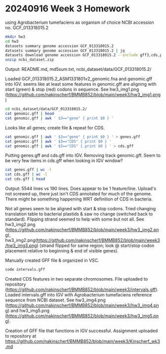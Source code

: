# 20240916 Week 3 Homework

using Agrobacterium tumefaciens as organism of choice
NCBI accession no. GCF_013318015.2

```bash
mkdir hw3
cd hw3
datasets summary genome accession GCF_013318015.2
datasets summary genome accession GCF_013318015.2 | jq
datasets download genome accession GCF_013318015.2 --include gff3,cds,protein,rna,genome
unzip ncbi_dataset.zip
```

Output: README.md, md5sum.txt, ncbi_dataset/data/GCF_013318015.2/

Loaded GCF_013318015.2_ASM1331801v2_genomic.fna and genomic.gff into IGV. seems like at least some features in genomic.gff are aligning with start (green) & stop (red) codons in sequence.
See hw3_img1.png (https://github.com/nakinscherf/BMMB852/blob/main/week3/hw3_img1.png)

```bash
cd ncbi_dataset/data/GCF_013318015.2/
cat genomic.gff | head
cat genomic.gff | awk ' $3=="gene" { print $0 } '
```

Looks like all genes; create file & repeat for CDS.

```bash
cat genomic.gff | awk ' $3=="gene" { print $0 } ' > genes.gff
cat genomic.gff | awk ' $3=="CDS" { print $0 } '
cat genomic.gff | awk ' $3=="CDS" { print $0 } ' > cds.gff
```

Putting genes.gff and cds.gff into IGV.
Removing track genomic.gff.
Seem to be very few items in cds.gff when looking in IGV window?

```bash
cat genes.gff | wc -l
cat cds.gff | wc -l
cat cds.gff | head
```
Output: 5544 lines vs 190 lines. Does appear to be 1 feature/line. Upload's not screwed up, there just isn't CDS annotated for much of the genome. There might be something happening WRT definition of CDS in bacteria.

Not all genes seem to be aligned with start & stop codons. Tried changing translation table to bacterial plastids & saw no change (switched back to standard). Flipping strand seemed to help with some but not all.
See hw3_img2.png (https://github.com/nakinscherf/BMMB852/blob/main/week3/hw3_img2.png), hw3_img2.png(https://github.com/nakinscherf/BMMB852/blob/main/week3/hw3_img3.png) (strand flipped for same region; look @ start/stop codon placement relative to beginning & end of visible genes).

Manually created GFF file & organized in VSC.

```bash
code intervals.gff
```
Created CDS features in two separate chromosomes. File uploaded to repository (https://github.com/nakinscherf/BMMB852/blob/main/week3/intervals.gff).
Loaded intervals.gff into IGV with Agrobacterium tumefaciens reference sequence from NCBI dataset. See hw3_img4.png (https://github.com/nakinscherf/BMMB852/blob/main/week3/hw3_img4.png) and hw3_img5.png (https://github.com/nakinscherf/BMMB852/blob/main/week3/hw3_img5.png).

Creation of GFF file that functions in IGV successful. Assignment uploaded to repository at https://github.com/nakinscherf/BMMB852/blob/main/week3/Kinscherf_wk3.md